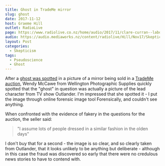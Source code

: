 ```yaml
---
title: Ghost in TradeMe mirror
slug: ghost
date: 2017-11-12
host: Graeme Hill
outlet: RadioLive
page: https://www.radiolive.co.nz/home/audio/2017/11/clare-curran--labour-mp/skeptical-thoughts-with-mark-honeychurch.html
audio: https://audio.mediaworks.nz/content/radiolive/Hill/Nov17/SkepticalThoughts12_11_17.mp3
layout: Post
categories:
  - Skepticism
tags:
  - Pseudoscience
  - Ghost
---
```


After a [ghost was spotted](https://www.stuff.co.nz/business/98635179/ghost-in-trade-me-auction-photo-debunked) in a picture of a mirror being sold in a [TradeMe auction](https://www.trademe.co.nz/home-living/home-d%C3%A9cor/mirrors/wall-mounted/auction-1456374682.htm), Wendy McCawe from Wellington Photographic Supplies quickly spotted that the "ghost" in question was actually a picture of the lead character from TV show Outlander. I'm impressed that she spotted it - I put the image through online forensic image tool Forensically, and couldn't see anything.

<!-- more -->

When confronted with the evidence of fakery in the questions for the auction, the seller said:

> "I assume lots of people dressed in a similar fashion in the olden days"

I don't buy that for a second - the image is so clear, and so clearly taken from Outlander, that it looks unlikely to be anything but deliberate - although in this case the fraud was discovered so early that there were no credulous news stories to have to contend with.
